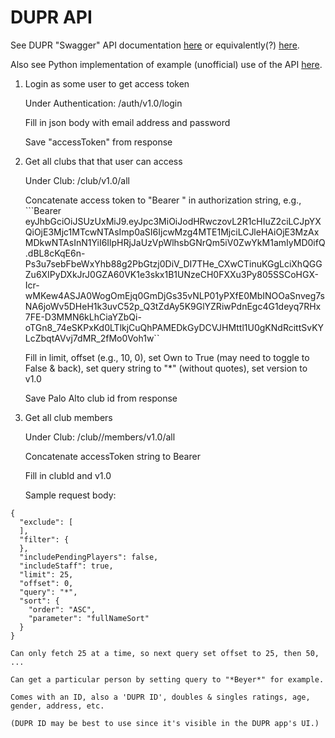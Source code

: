 # DUPR API

See DUPR "Swagger" API documentation
[here](https://backend.mydupr.com/swagger-ui/index.html) or
equivalently(?)
[here](https://api.dupr.gg/swagger-ui/index.html).

Also see Python implementation of example (unofficial) use of the API [here](https://github.com/pkshiu/duprly).


1. Login as some user to get access token

    Under Authentication: /auth/v1.0/login

    Fill in json body with email address and password

    Save "accessToken" from response

2. Get all clubs that that user can access

    Under Club: /club/v1.0/all

    Concatenate access token to "Bearer " in authorization string, e.g.,
      ```Bearer eyJhbGciOiJSUzUxMiJ9.eyJpc3MiOiJodHRwczovL2R1cHIuZ2ciLCJpYXQiOjE3Mjc1MTcwNTAsImp0aSI6IjcwMzg4MTE1MjciLCJleHAiOjE3MzAxMDkwNTAsInN1YiI6IlpHRjJaUzVpWlhsbGNrQm5iV0ZwYkM1amIyMD0ifQ.dBL8cKqE6n-Ps3u7sebFbeWxYhb88g2PbGtzj0DiV_DI7THe_CXwCTinuKGgLciXhQGGZu6XIPyDXkJrJ0GZA60VK1e3skx1B1UNzeCH0FXXu3Py805SSCoHGX-Icr-wMKew4ASJA0WogOmEjq0GmDjGs35vNLP01yPXfE0MbINOOaSnveg7sNA6joWv5DHeH1k3uvC52p_Q3tZdAy5K9GlYZRiwPdnEgc4G1deyq7RHx7FE-D3MMN6kLhCiaYZbQi-oTGn8_74eSKPxKd0LTlkjCuQhPAMEDkGyDCVJHMttl1U0gKNdRcittSvKYLcZbqtAVvj7dMR_2fMo0Voh1w``

    Fill in limit, offset (e.g., 10, 0), set Own to True (may need to toggle to False & back), set
    query string to "*" (without quotes), set version to v1.0

    Save Palo Alto club id from response


3. Get all club members

    Under Club: /club/<clubId>/members/v1.0/all

    Concatenate accessToken string to Bearer

    Fill in clubId and v1.0

    Sample request body:

```
{
  "exclude": [
  ],
  "filter": {
  },
  "includePendingPlayers": false,
  "includeStaff": true,
  "limit": 25,
  "offset": 0,
  "query": "*",
  "sort": {
    "order": "ASC",
    "parameter": "fullNameSort"
  }
}
```

    Can only fetch 25 at a time, so next query set offset to 25, then 50, ...

    Can get a particular person by setting query to "*Beyer*" for example.

    Comes with an ID, also a 'DUPR ID', doubles & singles ratings, age, gender, address, etc.

    (DUPR ID may be best to use since it's visible in the DUPR app's UI.)

